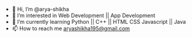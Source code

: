 - 👋 Hi, I’m @arya-shikha
- 👀 I’m interested in Web Development || App Development
- 🌱 I’m currently learning Python || C++ || HTML CSS Javascript || Java
- 📫 How to reach me aryashikha195@gmail.com

<!---
arya-shikha/arya-shikha is a ✨ special ✨ repository because its `README.md` (this file) appears on your GitHub profile.
You can click the Preview link to take a look at your changes.
--->
